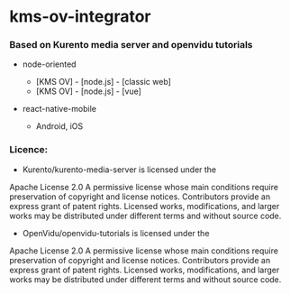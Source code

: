 # kms-ov-integrator
### Based on Kurento media server and openvidu tutorials

 - node-oriented
   - [KMS OV] - [node.js] - [classic web]
   - [KMS OV] - [node.js] - [vue]

 - react-native-mobile
   - Android, iOS 

### Licence:

 - Kurento/kurento-media-server is licensed under the

Apache License 2.0
A permissive license whose main conditions require preservation of copyright and license notices. Contributors provide an express grant of patent rights. Licensed works, modifications, and larger works may be distributed under different terms and without source code.

 - OpenVidu/openvidu-tutorials is licensed under the

Apache License 2.0
A permissive license whose main conditions require preservation of copyright and license notices. Contributors provide an express grant of patent rights. Licensed works, modifications, and larger works may be distributed under different terms and without source code.
